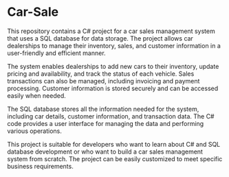 # Car-Sale
This repository contains a C# project for a car sales management system that uses a SQL database for data storage. The project allows car dealerships to manage their inventory, sales, and customer information in a user-friendly and efficient manner.

The system enables dealerships to add new cars to their inventory, update pricing and availability, and track the status of each vehicle. Sales transactions can also be managed, including invoicing and payment processing. Customer information is stored securely and can be accessed easily when needed.

The SQL database stores all the information needed for the system, including car details, customer information, and transaction data. The C# code provides a user interface for managing the data and performing various operations.

This project is suitable for developers who want to learn about C# and SQL database development or who want to build a car sales management system from scratch. The project can be easily customized to meet specific business requirements.

